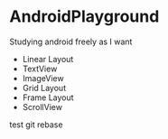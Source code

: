 # AndroidPlayground
Studying android freely as I want

- Linear Layout
- TextView
- ImageView
- Grid Layout
- Frame Layout
- ScrollView

test git rebase
